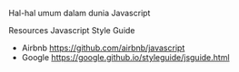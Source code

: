 Hal-hal umum dalam dunia Javascript

Resources Javascript Style Guide
- Airbnb https://github.com/airbnb/javascript
- Google https://google.github.io/styleguide/jsguide.html
